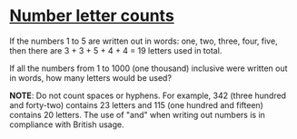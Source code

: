 # [Number letter counts](https://projecteuler.net/problem=17)

If the numbers 1 to 5 are written out in words: one, two, three, four, five,
then there are 3 + 3 + 5 + 4 + 4 = 19 letters used in total.

If all the numbers from 1 to 1000 (one thousand) inclusive were written out in words, how many letters would be used?


**NOTE**: Do not count spaces or hyphens. For example, 342 (three hundred and forty-two) contains 23 letters and 115
(one hundred and fifteen) contains 20 letters. The use of "and" when writing out numbers is in compliance with
British usage.
